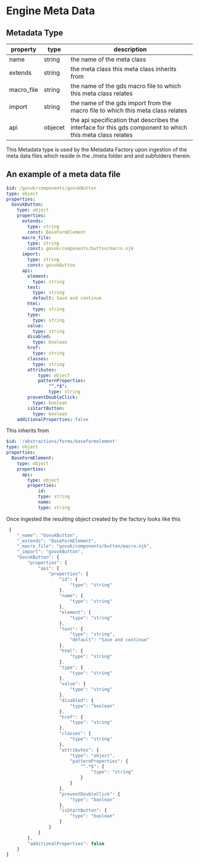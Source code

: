 # Engine Meta Data

## Metadata Type

| property   | type    | description                                                                                                |
| ---------- | ------- | ---------------------------------------------------------------------------------------------------------- |
| name       | string  | the name of the meta class                                                                                 |
| extends    | string  | the meta class this meta class inherits from                                                               |
| macro_file | string  | the name of the gds macro file to which this meta class relates                                            |
| import     | string  | the name of the gds import from the macro file to which this meta class relates                            |
| api        | objecet | the api specification that describes the interface for this gds component to which this meta class relates |


This Metadata type is used by the Metadata Factory upon ingestion of the meta data files which reside in the ./meta folder and and subfolders therein.

## An example of a meta data file

```yaml
$id: /govuk/components/govukButton
type: object
properties:
  GovukButton:
    type: object
    properties:
      extends: 
        type: string
        const: BaseFormElement
      macro_file: 
        type: string
        const: govuk/components/button/macro.njk
      import: 
        type: string
        const: govukButton
      api:
        element:
          type: string
        text: 
          type: string
          default: Save and continue
        html:
          type: string
        type:
          type: string
        value:
          type: string
        disabled:
          type: boolean
        href:
          type: string
        classes:
          type: string
        attributes:
            type: object
            patternProperties:
                "^.*$":
                type: string
        preventDoubleClick:
          type: boolean
        isStartButton:
          type: boolean
    additionalProperties: false
```

This inherits from 

```yaml
$id: '/abstractions/forms/baseformelement'
type: object
properties:
  BaseFormElement:
    type: object
    properties:
      api:
        type: object
        properties:
            id: 
            type: string
            name:
            type: string
```

Once ingested the resulting object created by the factory looks like this

```javascript
 {
    "_name": "GovukButton",
    "_extends": "BaseFormElement",
    "_macro_file": "govuk/components/button/macro.njk",
    "_import": "govukButton",
    "GovukButton": {
        "properties": {
            "api": {
                "properties": {
                    "id": {
                        "type": "string"
                    },
                    "name": {
                        "type": "string"
                    },
                    "element": {
                        "type": "string"
                    },
                    "text": {
                        "type": "string",
                        "default": "Save and continue"
                    },
                    "html": {
                        "type": "string"
                    },
                    "type": {
                        "type": "string"
                    },
                    "value": {
                        "type": "string"
                    },
                    "disabled": {
                        "type": "boolean"
                    },
                    "href": {
                        "type": "string"
                    },
                    "classes": {
                        "type": "string"
                    },
                    "attributes": {
                        "type": "object",
                        "patternProperties": {
                            "^.*$": {
                                "type": "string"
                            }
                        }
                    },
                    "preventDoubleClick": {
                        "type": "boolean"
                    },
                    "isStartButton": {
                        "type": "boolean"
                    }
                }
            }
        },
        "additionalProperties": false
    }
}
```


